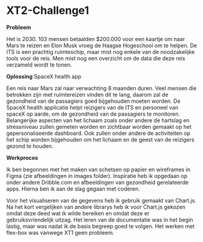 # XT2-Challenge1

**Probleem**

Het is 2030. 103 mensen betaalden $200.000 voor een kaartje om naar Mars te reizen en Elon Musk vroeg de Haagse Hogeschool om te helpen. De ITS is een prachtig ruimteschip, maar mist nog enkele van de noodzakelijke tools voor de reis. Men mist nog een overzicht om de data die deze reis verzameld wordt te tonen.

**Oplossing**
SpaceX health app

Een reis naar Mars zal naar verwachting 8 maanden duren. Veel mensen die betrokken zijn met ruimtereizen vinden dit te lang, daarom zal
de gezondheid van de passagiers goed bijgehouden moeten worden. De SpaceX health applicatie helpt reizigers van de ITS en personeel van 
spaceX op aarde, om de gezondheid van de passagiers te monitoren. Belangerijke aspecten van het lichaam zoals onder andere de hartslag en stressniveau zullen gemeten worden en zichtbaar worden gemaakt op het gepersonaliseerde dashboard. Ook zullen onder andere de activiteiten op het schip worden bijgehouden om het lichaam en de geest van de reizigers gezond te houden.


**Werkproces**

Ik ben begonnen met het maken van schetsen op papier en wireframes in Figma (zie afbeeldingen in images folder). Inspiratie heb ik 
opgedaan op onder andere Dribble.com en afbeeldingen van gezondheid gerelateerde apps. Hierna ben ik aan de slag gegaan met coderen.

Voor het visualiseren van de gegevens heb ik gebruik gemaakt van Chart.js. Na het kort vergelijken van andere librarys heb ik voor Chart.js gekozen omdat deze deed wat ik wilde bereiken en omdat deze er gebruiksvriendelijk uitzag. Het leren van de documentatie was in het begin lastig, maar was nadat ik de basis begreep goed te volgen. Het werken met flex-box was vanwege XT1 geen probleem.
